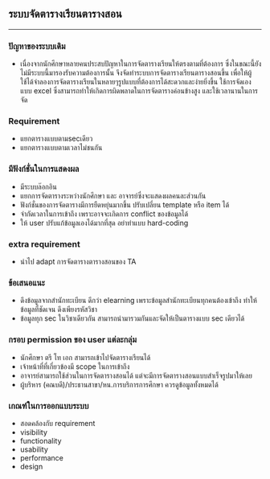 ## ระบบจัดตารางเรียนตารางสอน

---

### ปัญหาของระบบเดิม
- เนื่องจากนักศึกษาหลายคนประสบปัญหาในการจัดตารางเรียนให้ตรงตามที่ต้องการ ซึ่งในขณะนี้ยังไม่มีระบบนี้มารองรับความต้องการนั้น จึงจัดทำระบบการจัดตารางเรียนตารางสอนขึ้น เพื่อให้ผู้ใช้ได้จำลองการจัดตารางเรียนในหลายๆรูปแบบที่ต้องการได้สะดวกและง่ายยิ่งขึ้น
ใช้การจัดเองแบบ excel ซึ่งสามารถทำให้เกิดการผิดพลาดในการจัดตารางค่อนข้างสูง และใช้เวลานานในการจัด
 
### Requirement
- แยกตารางแบบตามsecเดียว
- แยกตารางแบบตามเวลาไม่ชนกัน

### มีฟังก์ชั่นในการแสดงผล
- มีระบบล๊อกอิน
- แยกการจัดตารางระหว่างนักศึกษา และ อาจารย์ซึ่งจะแสดงผลคนละส่วนกัน
- ฟังก์ชั่นของการจัดตารางมีการยืดหยุ่นมากขึ้น ปรับเปลี่ยน template หรือ item ได้
- จำกัดเวลาในการเข้าถึง เพราะอาจจะเกิดการ conflict ของข้อมูลได้
- ให้ user ปรับแก้ข้อมูลเองได้มากที่สุด อย่าทำแบบ hard-coding

### extra requirement
- นำไป adapt การจัดตารางตารางสอนของ TA
 
### ข้อเสนอแนะ
- ดึงข้อมูลจากสำนักทะเบียน ดีกว่า elearning เพราะข้อมูลสำนักทะเบียนทุกคนต้องเข้าถึง ทำให้ข้อมูลที่ชัดเจน ดึงเพียงรหัสวิชา 
- ข้อมูลทุก sec ในวิชาเดียวกัน สามารถนำมารวมกันและจัดให้เป็นตารางแบบ sec เดียวได้
 
 
### กรอบ permission ของ user แต่ละกลุ่ม
- นักศึกษา ตรี โท เอก สามารถเข้าไปจัดตารางเรียนได้
- เจ้าหน้าที่ที่เกี่ยวข้องมี scope ในการเข้าถึง
- อาจารย์สามารถใช้ส่วนในการจัดตารางสอนได้ แต่จะมีการจัดตารางสอนแบบสำเร็จรูปมาให้เลย
- ผู้บริหาร (คณบดี)/ประธานสาขา/หน.การบริการการศึกษา ควรดูข้อมูลทั้งหมดได้

### เกณฑ์ในการออกแบบระบบ
- สอดคล้องกับ requirement
- visibility
- functionality
- usability
- performance
- design
